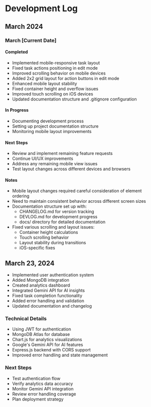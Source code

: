 # Development Log

## March 2024

### March [Current Date]
#### Completed
- Implemented mobile-responsive task layout
- Fixed task actions positioning in edit mode
- Improved scrolling behavior on mobile devices
- Added 2x2 grid layout for action buttons in edit mode
- Enhanced mobile layout stability
- Fixed container height and overflow issues
- Improved touch scrolling on iOS devices
- Updated documentation structure and .gitignore configuration

#### In Progress
- Documenting development process
- Setting up project documentation structure
- Monitoring mobile layout improvements

#### Next Steps
- Review and implement remaining feature requests
- Continue UI/UX improvements
- Address any remaining mobile view issues
- Test layout changes across different devices and browsers

#### Notes
- Mobile layout changes required careful consideration of element ordering
- Need to maintain consistent behavior across different screen sizes
- Documentation structure set up with:
  - CHANGELOG.md for version tracking
  - DEVLOG.md for development progress
  - docs/ directory for detailed documentation
- Fixed various scrolling and layout issues:
  - Container height calculations
  - Touch scrolling behavior
  - Layout stability during transitions
  - iOS-specific fixes

## March 23, 2024
- Implemented user authentication system
- Added MongoDB integration
- Created analytics dashboard
- Integrated Gemini API for AI insights
- Fixed task completion functionality
- Added error handling and validation
- Updated documentation and changelog

### Technical Details
- Using JWT for authentication
- MongoDB Atlas for database
- Chart.js for analytics visualizations
- Google's Gemini API for AI features
- Express.js backend with CORS support
- Improved error handling and state management

### Next Steps
- Test authentication flow
- Verify analytics data accuracy
- Monitor Gemini API integration
- Review error handling coverage
- Plan deployment strategy
